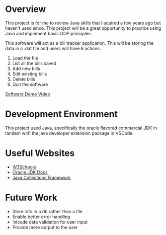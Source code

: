 # Overview

This project is for me to review Java skills that I aquired a few years ago but haven't used since. This project will be a great opportunity to practice using Java and implement basic OOP principles.

This software will act as a bill tracker application. This will be storing the data in a .dat file and users will have 6 actions.

1. Load the file
2. List all the bills saved
3. Add new bills
4. Edit existing bills
5. Delete bills
6. Quit the software

[Software Demo Video](https://youtu.be/1H9qDLq3bxo)

# Development Environment

This project used Java, specifically the oracle flavored commercial JDK in tandem with the java developer extension package in VSCode.

# Useful Websites

- [W3Schools](https://www.w3schools.com/java/default.asp)
- [Oracle JDK Docs](https://docs.oracle.com/javase/tutorial/java/nutsandbolts/switch.html)
- [Java Collections Framework](https://beginnersbook.com/java-collections-tutorials/)

# Future Work

- Store info in a db rather than a file
- Enable better error handling
- Inlcude data validation for user input
- Provide more output to the user
